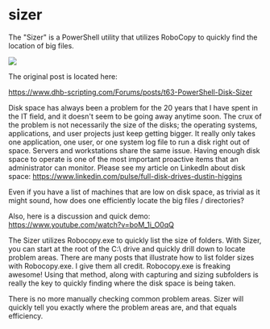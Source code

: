 # sizer
The "Sizer" is a PowerShell utility that utilizes RoboCopy to quickly find the location of big files.

<img src="https://github.com/Dustin5977/sizer/blob/main/FindBigFilesFast.jpg">

The original post is located here:

https://www.dhb-scripting.com/Forums/posts/t63-PowerShell-Disk-Sizer

Disk space has always been a problem for the 20 years that I have spent in the IT field, and it doesn't seem to be going away anytime soon.  The crux of the problem is not necessarily the size of the disks;  the operating systems, applications, and user projects just keep getting bigger.  It really only takes one application, one user, or one system log file to run a disk right out of space.  Servers and workstations share the same issue.  Having enough disk space to operate is one of the most important proactive items that an administrator can monitor.  Please see my article on LinkedIn about disk space: https://www.linkedin.com/pulse/full-disk-drives-dustin-higgins

Even if you have a list of machines that are low on disk space, as trivial as it might sound, how does one efficiently locate the big files / directories?

Also, here is a discussion and quick demo: https://www.youtube.com/watch?v=boM_1i_O0qQ

The Sizer utilizes Robocopy.exe to quickly list the size of folders.   With Sizer, you can start at the root of the C:\ drive and quickly drill down to locate problem areas.   There are many posts that illustrate how to list folder sizes with Robocopy.exe.   I give them all credit.  Robocopy.exe is freaking awesome!  Using that method, along with capturing and sizing subfolders is really the key to quickly finding where the disk space is being taken.

There is no more manually checking common problem areas.  Sizer will quickly tell you exactly where the problem areas are, and that equals efficiency.
